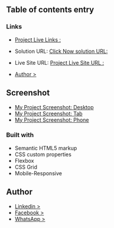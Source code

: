 ## Table of contents entry

### Links

- [Project Live Links : ](https://ataullah1.github.io/Fylo-landing-page-with-two-column-layout/)
- Solution URL: [Click Now solution URL: ](https://ataullah1.github.io/Fylo-landing-page-with-two-column-layout/)
- Live Site URL: [Project Live Site URL : ](https://ataullah1.github.io/Fylo-landing-page-with-two-column-layout/)

- [Author >](https://www.linkedin.com/in/md-ataullah/)

## Screenshot

- [My Project Screenshot: Desktop](./design/my%20project/pc.jpeg)
- [My Project Screenshot: Tab](./design/my%20project/Tab.jpeg)
- [My Project Screenshot: Phone](./design/my%20project/phn.jpeg)

### Built with

- Semantic HTML5 markup
- CSS custom properties
- Flexbox
- CSS Grid
- Mobile-Responsive

## Author

- [Linkedin >](https://www.linkedin.com/in/md-ataullah/)
- [Facebook >](https://www.facebook.com/MdAtaullah11)
- [WhatsApp >](https://api.whatsapp.com/send/?phone=8801719199967&text&type=phone_number&app_absent=0)
